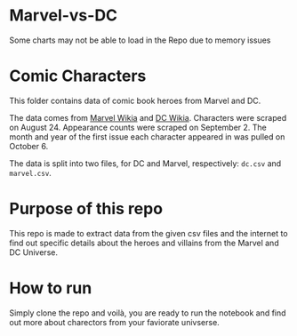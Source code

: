 # Marvel-vs-DC
Some charts may not be able to load in the Repo due to memory issues

# Comic Characters
This folder contains data of comic book heroes from Marvel and DC.

The data comes from [Marvel Wikia](https://marvel.fandom.com/wiki/Marvel_Database) and [DC Wikia](https://dc.fandom.com/wiki/DC_Comics_Database). Characters were scraped on August 24. Appearance counts were scraped on September 2. The month and year of the first issue each character appeared in was pulled on October 6.

The data is split into two files, for DC and Marvel, respectively: ``` dc.csv ``` and ```marvel.csv```.

# Purpose of this repo
This repo is made to extract data from the given csv files and the internet to find out specific details about the heroes and villains from the Marvel and DC Universe.

# How to run
Simply clone the repo and voilà, you are ready to run the notebook and find out more about charectors from your faviorate univserse. 
